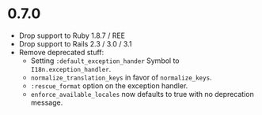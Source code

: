 # 0.7.0

* Drop support to Ruby 1.8.7 / REE
* Drop support to Rails 2.3 / 3.0 / 3.1
* Remove deprecated stuff:
  - Setting `:default_exception_hander` Symbol to `I18n.exception_handler`.
  - `normalize_translation_keys` in favor of `normalize_keys`.
  - `:rescue_format` option on the exception handler.
  - `enforce_available_locales` now defaults to true with no deprecation message.
